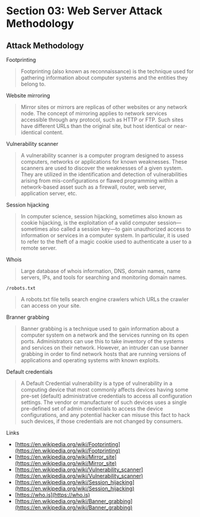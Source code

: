 # Section 03: Web Server Attack Methodology

## Attack Methodology
Footprinting
> Footprinting (also known as reconnaissance) is the technique used for gathering information about computer systems and the entities they belong to.

Website mirroring
> Mirror sites or mirrors are replicas of other websites or any network node.
> The concept of mirroring applies to network services accessible through any protocol, such as HTTP or FTP.
> Such sites have different URLs than the original site, but host identical or near-identical content.

Vulnerability scanner
> A vulnerability scanner is a computer program designed to assess computers, networks or applications for known weaknesses.
> These scanners are used to discover the weaknesses of a given system.
> They are utilized in the identification and detection of vulnerabilities arising from mis-configurations or flawed programming within a network-based asset such as a firewall, router, web server, application server, etc.

Session hijacking
> In computer science, session hijacking, sometimes also known as cookie hijacking, is the exploitation of a valid computer session—sometimes also called a session key—to gain unauthorized access to information or services in a computer system.
> In particular, it is used to refer to the theft of a magic cookie used to authenticate a user to a remote server.

Whois
> Large database of whois information, DNS, domain names, name servers, IPs, and tools for searching and monitoring domain names.

`/robots.txt`
> A robots.txt file tells search engine crawlers which URLs the crawler can access on your site.

Branner grabbing
> Banner grabbing is a technique used to gain information about a computer system on a network and the services running on its open ports. Administrators can use this to take inventory of the systems and services on their network. However, an intruder can use banner grabbing in order to find network hosts that are running versions of applications and operating systems with known exploits.

Default credentials
> A Default Credential vulnerability is a type of vulnerability in a computing device that most commonly affects devices having some pre-set (default) administrative credentials to access all configuration settings.
> The vendor or manufacturer of such devices uses a single pre-defined set of admin credentials to access the device configurations, and any potential hacker can misuse this fact to hack such devices, if those credentials are not changed by consumers.

Links
- [https://en.wikipedia.org/wiki/Footprinting](https://en.wikipedia.org/wiki/Footprinting)
- [https://en.wikipedia.org/wiki/Mirror_site](https://en.wikipedia.org/wiki/Mirror_site)
- [https://en.wikipedia.org/wiki/Vulnerability_scanner](https://en.wikipedia.org/wiki/Vulnerability_scanner)
- [https://en.wikipedia.org/wiki/Session_hijacking](https://en.wikipedia.org/wiki/Session_hijacking)
- [https://who.is](https://who.is)
- [https://en.wikipedia.org/wiki/Banner_grabbing](https://en.wikipedia.org/wiki/Banner_grabbing)
